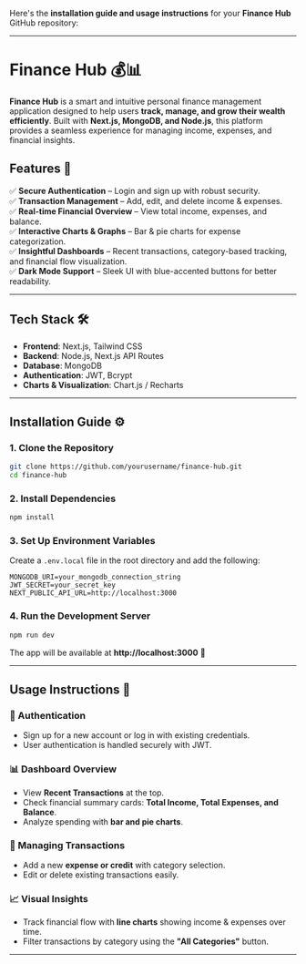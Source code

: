 Here's the **installation guide and usage instructions** for your **Finance Hub** GitHub repository:  

---

# **Finance Hub** 💰📊  

**Finance Hub** is a smart and intuitive personal finance management application designed to help users **track, manage, and grow their wealth efficiently**. Built with **Next.js, MongoDB, and Node.js**, this platform provides a seamless experience for managing income, expenses, and financial insights.  

## **Features 🚀**  
✅ **Secure Authentication** – Login and sign up with robust security.  
✅ **Transaction Management** – Add, edit, and delete income & expenses.  
✅ **Real-time Financial Overview** – View total income, expenses, and balance.  
✅ **Interactive Charts & Graphs** – Bar & pie charts for expense categorization.  
✅ **Insightful Dashboards** – Recent transactions, category-based tracking, and financial flow visualization.  
✅ **Dark Mode Support** – Sleek UI with blue-accented buttons for better readability.  

---

## **Tech Stack 🛠️**  
- **Frontend**: Next.js, Tailwind CSS  
- **Backend**: Node.js, Next.js API Routes  
- **Database**: MongoDB  
- **Authentication**: JWT, Bcrypt  
- **Charts & Visualization**: Chart.js / Recharts  

---

## **Installation Guide ⚙️**  

### **1. Clone the Repository**  
```bash
git clone https://github.com/yourusername/finance-hub.git
cd finance-hub
```

### **2. Install Dependencies**  
```bash
npm install
```

### **3. Set Up Environment Variables**  
Create a `.env.local` file in the root directory and add the following:  
```env
MONGODB_URI=your_mongodb_connection_string
JWT_SECRET=your_secret_key
NEXT_PUBLIC_API_URL=http://localhost:3000
```

### **4. Run the Development Server**  
```bash
npm run dev
```
The app will be available at **http://localhost:3000** 🚀  

---

## **Usage Instructions 📖**  

### **🔐 Authentication**  
- Sign up for a new account or log in with existing credentials.  
- User authentication is handled securely with JWT.  

### **📊 Dashboard Overview**  
- View **Recent Transactions** at the top.  
- Check financial summary cards: **Total Income, Total Expenses, and Balance**.  
- Analyze spending with **bar and pie charts**.  

### **💸 Managing Transactions**  
- Add a new **expense or credit** with category selection.  
- Edit or delete existing transactions easily.  

### **📈 Visual Insights**  
- Track financial flow with **line charts** showing income & expenses over time.  
- Filter transactions by category using the **"All Categories"** button.  

---

